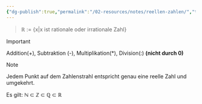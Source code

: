 ```yaml
---
{"dg-publish":true,"permalink":"/02-resources/notes/reellen-zahlen/","tags":["mathe/reellen-Zahlen"]}
---
```


>$\mathbb{R}$ := {x|x ist rationale oder irrationale Zahl}

>[!important] 
> Addition(+), Subtraktion (-), Multiplikation(*), Division(:) **(nicht durch 0)**

>[!note]
> Jedem Punkt auf dem Zahlenstrahl entspricht genau eine reelle Zahl und umgekehrt.

Es gilt: $\mathbb{N}$ $\subset$ $\mathbb{Z}$ $\subset$ $\mathbb{Q}$ $\subset$ $\mathbb{R}$
